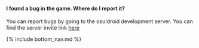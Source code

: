 #### I found a bug in the game. Where do I report it?

You can report bugs by going to the osu!droid development server. You can find the server invite link [here](https://discord.gg/Jumudbq7pz)

<!-- Don't touch this part thank you -->
{% include bottom_nav.md %}